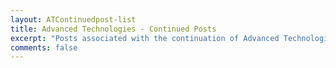 ```yaml
---
layout: ATContinuedpost-list
title: Advanced Technologies - Continued Posts
excerpt: "Posts associated with the continuation of Advanced Technologies work"
comments: false
---
```

